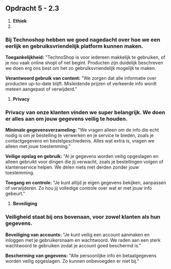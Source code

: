 ## Opdracht 5 - 2.3  

1. **Ethiek**  
2. 
### Bij Technoshop hebben we goed nagedacht over hoe we een eerlijk en gebruiksvriendelijk platform kunnen maken.  

**Toegankelijkheid:** "TechnoShop is voor iedereen makkelijk te gebruiken, of je nou vaak online shopt of net begint. Producten zijn duidelijk beschreven we doen erg ons best om het zo gebruiksvriendelijk mogelijk te maken.  

**Verantwoord gebruik van content:** "We zorgen dat alle informatie over producten up-to-date blijft. Misleidende prijzen of verkeerde info wordt meteen aangepast of verwijderd."  


1. **Privacy**  
### Privacy van onze klanten vinden we super belangrijk. We doen er alles aan om jouw gegevens veilig te houden.  

**Minimale gegevensverzameling:** "We vragen alleen om de info die echt nodig is om je bestelling te verwerken en je service te bieden, zoals je contactgegevens en bestelgeschiedenis. Alles wat extra is, vragen we alleen met jouw toestemming."  

**Veilige opslag en gebruik:** "Al je gegevens worden veilig opgeslagen en alleen gebruikt voor dingen die jij verwacht, zoals je bestellingen volgen of klantenservice helpen. We delen niets met derden zonder jouw toestemming.

**Toegang en controle:** "Je kunt altijd je eigen gegevens bekijken, aanpassen of verwijderen. Zo hou jij volledige controle over wat er met jouw info gebeurt."  


1. **Beveiliging**  
### Veiligheid staat bij ons bovenaan, voor zowel klanten als hun gegevens.  

**Beveiliging van accounts:** "Je kunt veilig een account aanmaken en inloggen met je gebruikersnaam en wachtwoord. We raden aan een sterk wachtwoord te gebruiken zodat je account goed beschermd is."  

**Bescherming van gegevens:** "Alle persoonlijke info en betaalgegevens worden veilig opgeslagen. Zo kunnen onbevoegden er niet bij."  



